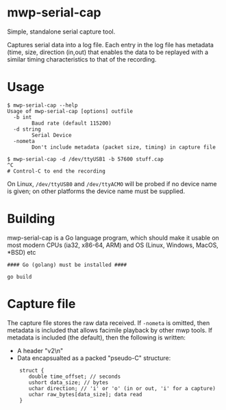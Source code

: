 # mwp-serial-cap

Simple, standalone serial capture tool.

Captures serial data into a log file. Each entry in the log file has metadata (time, size, direction (in,out) that enables the data to be replayed with a similar timing characteristics to that of the recording.

# Usage

```
$ mwp-serial-cap --help
Usage of mwp-serial-cap [options] outfile
  -b int
    	Baud rate (default 115200)
  -d string
    	Serial Device
  -nometa
        Don't include metadata (packet size, timing) in capture file

$ mwp-serial-cap -d /dev/ttyUSB1 -b 57600 stuff.cap
^C
# Control-C to end the recording
```

On Linux, `/dev/ttyUSB0` and `/dev/ttyACMO` will be probed if no device name is given; on other platforms the device name must be supplied.

# Building

mwp-serial-cap is a Go language program, which should make it usable on most modern CPUs (ia32, x86-64, ARM) and OS (Linux, Windows, MacOS, *BSD) etc


```
#### Go (golang) must be installed ####

go build

```

# Capture file

The capture file stores the raw data received. If `-nometa` is omitted, then metadata is included that allows facimile playback by other mwp tools. If metadata is included (the default), then the following is written:

* A header "v2\n"
* Data encapsualted as a packed "pseudo-C" structure:

```
    struct {
       double time_offset; // seconds
       ushort data_size; // bytes
       uchar direction; // 'i' or 'o' (in or out, 'i' for a capture)
       uchar raw_bytes[data_size]; data read
    }
```
